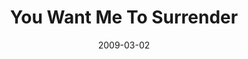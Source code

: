 ---
layout: music 
title: "You Want Me To Surrender"
date: 2009-03-02 
description: "Music from the RESET series."
audio: "http://s3.amazonaws.com/crossroads-media/music/audio/You-Want-Me-To-Surrender.mp3"
audio-duration: "04:21"
src: "http://s3.amazonaws.com/crossroads-media/images/DefaultVideoImage.jpg"
---